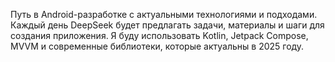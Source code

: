 Путь в Android-разработке с актуальными технологиями и подходами. Каждый день DeepSeek будет предлагать задачи, материалы и шаги для создания приложения. Я буду использовать Kotlin, Jetpack Compose, MVVM и современные библиотеки, которые актуальны в 2025 году.
